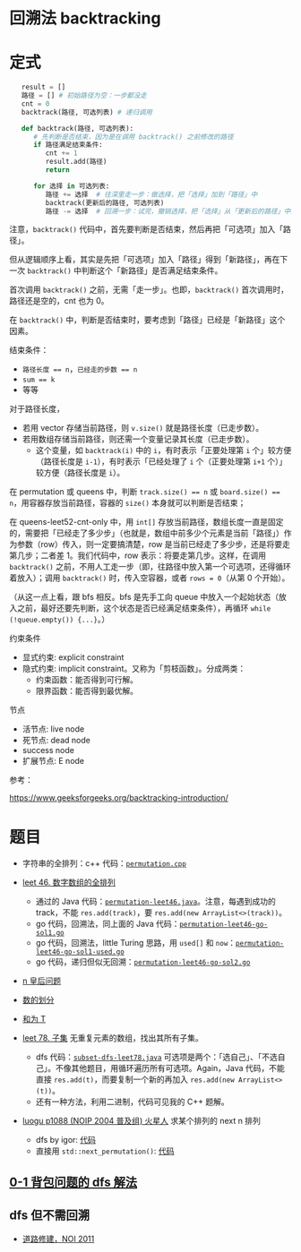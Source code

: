 # 回溯法 backtracking

# 定式

```python
   result = []
   路径 = [] # 初始路径为空：一步都没走
   cnt = 0
   backtrack(路径, 可选列表) # 递归调用

   def backtrack(路径, 可选列表):
      # 先判断是否结束，因为是在调用 backtrack() 之前修改的路径
      if 路径满足结束条件:
         cnt += 1
         result.add(路径)
         return

      for 选择 in 可选列表:
         路径 += 选择  # 往深里走一步：做选择，把「选择」加到「路径」中
         backtrack(更新后的路径, 可选列表)
         路径 -= 选择  # 回溯一步：试完，撤销选择，把「选择」从「更新后的路径」中去掉
```

注意，`backtrack()` 代码中，首先要判断是否结束，然后再把「可选项」加入「路径」。

但从逻辑顺序上看，其实是先把「可选项」加入「路径」得到「新路径」，再在下一次 `backtrack()` 中判断这个「新路径」是否满足结束条件。

首次调用 `backtrack()` 之前，无需「走一步」。也即，`backtrack()` 首次调用时，路径还是空的，cnt 也为 0。

在 `backtrack()` 中，判断是否结束时，要考虑到「路径」已经是「新路径」这个因素。

结束条件：
* `路径长度 == n`，`已经走的步数 == n`
* `sum == k`
* 等等

对于路径长度，
* 若用 vector 存储当前路径，则 `v.size()` 就是路径长度（已走步数）。
* 若用数组存储当前路径，则还需一个变量记录其长度（已走步数）。
  * 这个变量，如 `backtrack(i)` 中的 `i`，有时表示「正要处理第 `i` 个」较方便（路径长度是 `i-1`），有时表示「已经处理了 `i` 个（正要处理第 `i+1` 个）」较方便（路径长度是 `i`）。

在 permutation 或 queens 中，判断 `track.size() == n` 或 `board.size() == n`，用容器存放当前路径，容器的 `size()` 本身就可以判断是否结束；

在 queens-leet52-cnt-only 中，用 `int[]` 存放当前路径，数组长度一直是固定的，需要把「已经走了多少步」（也就是，数组中前多少个元素是当前「路径」）作为参数（row）传入，则一定要搞清楚，row 是当前已经走了多少步，还是将要走第几步；二者差 1。我们代码中，row 表示：将要走第几步。这样，在调用 `backtrack()` 之前，不用人工走一步（即，往路径中放入第一个可选项，还得循环着放入）；调用 `backtrack()` 时，传入空容器，或者 `rows = 0`（从第 0 个开始）。

（从这一点上看，跟 bfs 相反。bfs 是先手工向 queue 中放入一个起始状态（放入之前，最好还要先判断，这个状态是否已经满足结束条件），再循环 `while (!queue.empty()) {...}`。）

约束条件
* 显式约束: explicit constraint
* 隐式约束: implicit constraint。又称为「剪枝函数」。分成两类：
   * 约束函数：能否得到可行解。
   * 限界函数：能否得到最优解。

节点
* 活节点: live node
* 死节点: dead node
* success node
* 扩展节点: E node

参考：

https://www.geeksforgeeks.org/backtracking-introduction/

# 题目

- 字符串的全排列：c++ 代码：[`permutation.cpp`](code/permutation.cpp)
- [leet 46. 数字数组的全排列](https://leetcode.cn/problems/permutations) 
  - 通过的 Java 代码：[`permutation-leet46.java`](code/permutation-leet46.java)。注意，每遇到成功的 track，不能 `res.add(track)`，要 `res.add(new ArrayList<>(track))`。
  - go 代码，回溯法，同上面的 Java 代码：[`permutation-leet46-go-sol1.go`](code/permutation-leet46-go-sol1.go)
  - go 代码，回溯法，little Turing 思路，用 `used[]` 和 `now`：[`permutation-leet46-go-sol1-used.go`](code/permutation-leet46-go-sol1-used.go)
  - go 代码，递归但似无回溯：[`permutation-leet46-go-sol2.go`](code/permutation-leet46-go-sol2.go) 

- [n 皇后问题](queens.md)
- [数的划分](数的划分.md)
- [和为 T](和为T.md)

- [leet 78. 子集](https://leetcode.cn/problems/subsets/) 无重复元素的数组，找出其所有子集。
  - dfs 代码：[`subset-dfs-leet78.java`](code/subset-dfs-leet78.java) 可选项是两个：「选自己」、「不选自己」。不像其他题目，用循环遍历所有可选项。Again，Java 代码，不能直接 `res.add(t)`，而要复制一个新的再加入 `res.add(new ArrayList<>(t))`。
  - 还有一种方法，利用二进制，代码可见我的 C++ 题解。

- [luogu p1088 (NOIP 2004 普及组) 火星人](https://www.luogu.com.cn/problem/P1088) 求某个排列的 next n 排列
  - dfs by igor: [代码](code/luogu-p1088-martian-dfs-igor.cpp)
  - 直接用 `std::next_permutation()`: [代码](code/luogu-p1088-martian-stl.cpp)

## [0-1 背包问题的 dfs 解法](01背包问题的dfs解法.md)

## dfs 但不需回溯

- [道路修建，NOI 2011](道路修建-noi2011.md)

